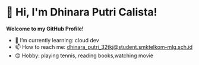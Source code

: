 # 👋 Hi, I'm Dhinara Putri Calista!

**Welcome to my GitHub Profile!**

- 🌱 I’m currently learning: cloud dev
- 📫 How to reach me: dhinara_putri_32tkj@student.smktelkom-mlg.sch.id
- 😊 Hobby: playing tennis, reading books,watching movie
